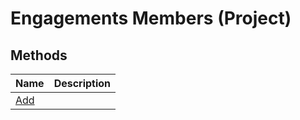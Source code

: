 
# Engagements Members (Project)

## Methods
<a name="methods"> </a>



|**Name**|**Description**|
|:-----|:-----|
| [Add](c3871f6a-ce2f-d0ae-ed91-658afaae25dd.md)||
